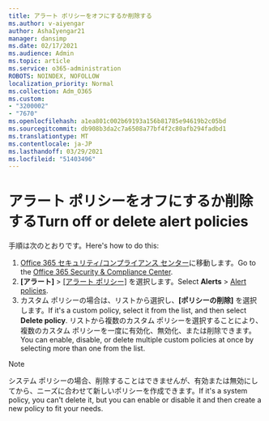 ```yaml
---
title: アラート ポリシーをオフにするか削除する
ms.author: v-aiyengar
author: AshaIyengar21
manager: dansimp
ms.date: 02/17/2021
ms.audience: Admin
ms.topic: article
ms.service: o365-administration
ROBOTS: NOINDEX, NOFOLLOW
localization_priority: Normal
ms.collection: Adm_O365
ms.custom:
- "3200002"
- "7670"
ms.openlocfilehash: a1ea801c002b69193a156b81785e94619b2c05bd
ms.sourcegitcommit: db908b3da2c7a6508a77bf4f2c80afb294fadbd1
ms.translationtype: MT
ms.contentlocale: ja-JP
ms.lasthandoff: 03/29/2021
ms.locfileid: "51403496"
---
```

# <a name="turn-off-or-delete-alert-policies"></a><span data-ttu-id="1cb1d-102">アラート ポリシーをオフにするか削除する</span><span class="sxs-lookup"><span data-stu-id="1cb1d-102">Turn off or delete alert policies</span></span>

<span data-ttu-id="1cb1d-103">手順は次のとおりです。</span><span class="sxs-lookup"><span data-stu-id="1cb1d-103">Here's how to do this:</span></span>

1. <span data-ttu-id="1cb1d-104">[Office 365 セキュリティ/コンプライアンス センター](https://go.microsoft.com/fwlink/p/?linkid=2077143)に移動します。</span><span class="sxs-lookup"><span data-stu-id="1cb1d-104">Go to the [Office 365 Security & Compliance Center](https://go.microsoft.com/fwlink/p/?linkid=2077143).</span></span>
1. <span data-ttu-id="1cb1d-105">**[アラート]** > [[アラート ポリシー]](https://go.microsoft.com/fwlink/?linkid=2103208) を選択します。</span><span class="sxs-lookup"><span data-stu-id="1cb1d-105">Select **Alerts** > [Alert policies](https://go.microsoft.com/fwlink/?linkid=2103208).</span></span>
1. <span data-ttu-id="1cb1d-106">カスタム ポリシーの場合は、リストから選択し、**[ポリシーの削除]** を選択します。</span><span class="sxs-lookup"><span data-stu-id="1cb1d-106">If it's a custom policy, select it from the list, and then select **Delete policy**.</span></span> <span data-ttu-id="1cb1d-107">リストから複数のカスタム ポリシーを選択することにより、複数のカスタム ポリシーを一度に有効化、無効化、または削除できます。</span><span class="sxs-lookup"><span data-stu-id="1cb1d-107">You can enable, disable, or delete multiple custom policies at once by selecting more than one from the list.</span></span>

> [!NOTE]
> <span data-ttu-id="1cb1d-108">システム ポリシーの場合、削除することはできませんが、有効または無効にしてから、ニーズに合わせて新しいポリシーを作成できます。</span><span class="sxs-lookup"><span data-stu-id="1cb1d-108">If it's a system policy, you can't delete it, but you can enable or disable it and then create a new policy to fit your needs.</span></span>

